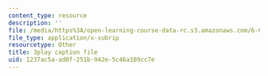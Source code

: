 ```yaml
---
content_type: resource
description: ''
file: /media/https%3A/open-learning-course-data-rc.s3.amazonaws.com/6-042j-mathematics-for-computer-science-spring-2015/1237ac5aad0f251b942e5c46a109cc7e_ZUZ8VbX1YNQ.srt
file_type: application/x-subrip
resourcetype: Other
title: 3play caption file
uid: 1237ac5a-ad0f-251b-942e-5c46a109cc7e
---
```

